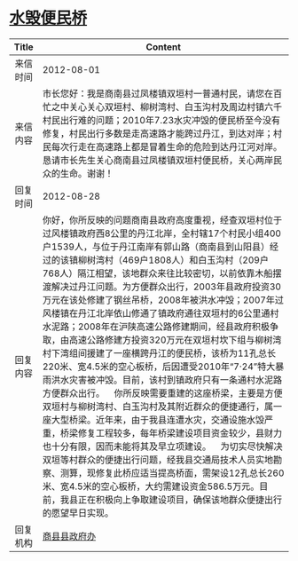 # <a href="http://www.shangluo.gov.cn/zmhd/ldxxxx.jsp?urltype=leadermail.LeaderMailContentUrl&wbtreeid=1112&leadermailid=1329">水毁便民桥</a>
| Title |                                                                                                                                                                                                                                                                                                                         Content                                                                                                                                                                                                                                                                                                                         |
|:-----:|---------------------------------------------------------------------------------------------------------------------------------------------------------------------------------------------------------------------------------------------------------------------------------------------------------------------------------------------------------------------------------------------------------------------------------------------------------------------------------------------------------------------------------------------------------------------------------------------------------------------------------------------------------|
| 来信时间  | 2012-08-01                                                                                                                                                                                                                                                                                                                                                                                                                                                                                                                                                                                                                                              |
| 来信内容  | 市长您好：我是商南县过凤楼镇双垣村一普通村民，请您在百忙之中关心关心双垣村、柳树湾村、白玉沟村及周边村镇六千村民出行难的问题；2010年7.23水灾冲毁的便民桥至今没有修复，村民出行多数是走高速路才能跨过丹江，到达对岸；村民每次行走在高速路上都是冒着生命的危险到达丹江河对岸。恳请市长先生关心商南县过凤楼镇双垣村便民桥，关心两岸民众的生命。谢谢！                                                                                                                                                                                                                                                                                                                                                                                                                                                                           |
| 回复时间  | 2012-08-28                                                                                                                                                                                                                                                                                                                                                                                                                                                                                                                                                                                                                                              |
| 回复内容  | 你好，你所反映的问题商南县政府高度重视，经查双垣村位于过风楼镇政府西8公里的丹江北岸，全村辖17个村民小组400户1539人，与位于丹江南岸有郭山路（商南县到山阳县）经过的该镇柳树湾村（469户1808人）和白玉沟村（209户768人）隔江相望，该地群众来往比较密切，以前依靠木船摆渡解决过丹江问题。为方便群众出行，2003年县政府投资30万元在该处修建了钢丝吊桥，2008年被洪水冲毁；2007年过风楼镇在丹江北岸依山修通了镇政府通往双垣村的6公里通村水泥路；2008年在沪陕高速公路修建期间，经县政府积极争取，由高速公路修建方投资320万元在双垣村坎下组与柳树湾村下湾组间援建了一座横跨丹江的便民桥，该桥为11孔总长220米、宽4.5米的空心板桥，后因遭受2010年“7·24”特大暴雨洪水灾害被冲毁。目前，该村到镇政府只有一条通村水泥路方便群众出行。    你所反映需要重建的这座桥梁，主要是方便双垣村与柳树湾村、白玉沟村及其附近群众的便捷通行，属一座大型桥梁。近年来，由于我县连遭水灾，交通设施水毁严重，桥梁修复工程较多，每年桥梁建设项目资金较少，县财力也十分有限，因而未能将其及早立项建设。    为切实尽快解决双垣等村群众的便捷出行问题，经我县交通局技术人员实地勘察、测算，现修复此桥应适当提高桥面，需架设12孔总长260米、宽4.5米的空心板桥，大约需建设资金586.5万元。目前，我县正在积极向上争取建设项目，确保该地群众便捷出行的愿望早日实现。 |
| 回复机构  | <a href="../../categories/agencies/商县县政府办.md">商县县政府办</a>                                                                                                                                                                                                                                                                                                                                                                                                                                                                                                                                                                                                |